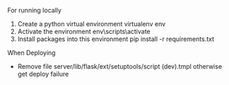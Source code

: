 For running locally
1. Create a python virtual environment 
	virtualenv env
2. Activate the environment
    env\scripts\activate
3. Install packages into this environment
    pip install -r requirements.txt

When Deploying
- Remove file server/lib/flask/ext/setuptools/script (dev).tmpl otherwise get deploy failure

